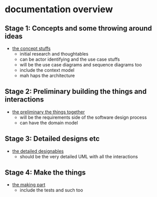 # documentation overview

## Stage 1: Concepts and some throwing around ideas

* [the concept stuffs](./concept.md)
    * initial research and thoughtables
    * can be actor identifying and the use case stuffs
    * will be the use case diagrams and sequence diagrams too
    * include the context model
    * mah haps the architecture

## Stage 2: Preliminary building the things and interactions

* [the preliminary the things together](./preliminary.md)
    * will be the requirements side of the software design process
    * can have the domain model

## Stage 3: Detailed designs etc

* [the detailed designables](./detailed.md)
    * should be the very detailed UML with all the interactions

## Stage 4: Make the things

* [the making part](./manufacturing.md)
    * include the tests and such too
